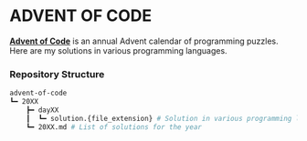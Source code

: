 # **ADVENT OF CODE**
**[Advent of Code](https://adventofcode.com/)** is an annual Advent calendar of programming puzzles. Here are my solutions in various programming languages.

### Repository Structure
```bash
advent-of-code
┗━ 20XX
    ┣━ dayXX
    ┃  ┗━ solution.{file_extension} # Solution in various programming languages
    ┗━ 20XX.md # List of solutions for the year
```